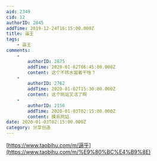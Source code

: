 ```yaml
---
aid: 2349
cid: 12
authorID: 2845
addTime: 2019-12-24T16:15:00.000Z
title: 逼王
tags:
    - 逼王
comments:
    -
        authorID: 2875
        addTime: 2020-01-02T06:45:00.000Z
        content: 这个不转水留着干啥？
    -
        authorID: 2762
        addTime: 2020-01-02T15:30:00.000Z
        content: 这个网站又活了啊
    -
        authorID: 2156
        addTime: 2020-01-03T02:15:00.000Z
        content: 膜系网站
date: 2020-01-03T02:15:00.000Z
category: 分享创造
---
```


[https://www.taobihu.com/m/逼乎](https://www.taobihu.com/m/%E9%80%BC%E4%B9%8E)
